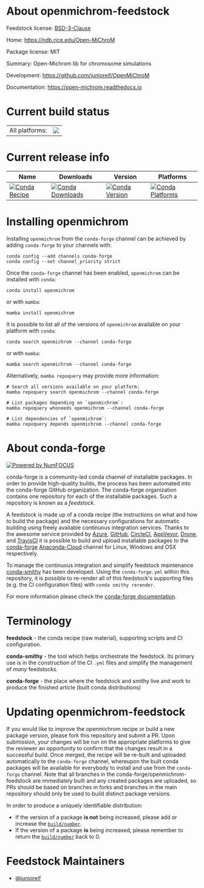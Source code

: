 About openmichrom-feedstock
===========================

Feedstock license: [BSD-3-Clause](https://github.com/conda-forge/openmichrom-feedstock/blob/main/LICENSE.txt)

Home: https://ndb.rice.edu/Open-MiChroM

Package license: MIT

Summary: Open-Michrom lib for chromosome simulations

Development: https://github.com/junioreif/OpenMiChroM

Documentation: https://open-michrom.readthedocs.io

Current build status
====================


<table><tr><td>All platforms:</td>
    <td>
      <a href="https://dev.azure.com/conda-forge/feedstock-builds/_build/latest?definitionId=13049&branchName=main">
        <img src="https://dev.azure.com/conda-forge/feedstock-builds/_apis/build/status/openmichrom-feedstock?branchName=main">
      </a>
    </td>
  </tr>
</table>

Current release info
====================

| Name | Downloads | Version | Platforms |
| --- | --- | --- | --- |
| [![Conda Recipe](https://img.shields.io/badge/recipe-openmichrom-green.svg)](https://anaconda.org/conda-forge/openmichrom) | [![Conda Downloads](https://img.shields.io/conda/dn/conda-forge/openmichrom.svg)](https://anaconda.org/conda-forge/openmichrom) | [![Conda Version](https://img.shields.io/conda/vn/conda-forge/openmichrom.svg)](https://anaconda.org/conda-forge/openmichrom) | [![Conda Platforms](https://img.shields.io/conda/pn/conda-forge/openmichrom.svg)](https://anaconda.org/conda-forge/openmichrom) |

Installing openmichrom
======================

Installing `openmichrom` from the `conda-forge` channel can be achieved by adding `conda-forge` to your channels with:

```
conda config --add channels conda-forge
conda config --set channel_priority strict
```

Once the `conda-forge` channel has been enabled, `openmichrom` can be installed with `conda`:

```
conda install openmichrom
```

or with `mamba`:

```
mamba install openmichrom
```

It is possible to list all of the versions of `openmichrom` available on your platform with `conda`:

```
conda search openmichrom --channel conda-forge
```

or with `mamba`:

```
mamba search openmichrom --channel conda-forge
```

Alternatively, `mamba repoquery` may provide more information:

```
# Search all versions available on your platform:
mamba repoquery search openmichrom --channel conda-forge

# List packages depending on `openmichrom`:
mamba repoquery whoneeds openmichrom --channel conda-forge

# List dependencies of `openmichrom`:
mamba repoquery depends openmichrom --channel conda-forge
```


About conda-forge
=================

[![Powered by
NumFOCUS](https://img.shields.io/badge/powered%20by-NumFOCUS-orange.svg?style=flat&colorA=E1523D&colorB=007D8A)](https://numfocus.org)

conda-forge is a community-led conda channel of installable packages.
In order to provide high-quality builds, the process has been automated into the
conda-forge GitHub organization. The conda-forge organization contains one repository
for each of the installable packages. Such a repository is known as a *feedstock*.

A feedstock is made up of a conda recipe (the instructions on what and how to build
the package) and the necessary configurations for automatic building using freely
available continuous integration services. Thanks to the awesome service provided by
[Azure](https://azure.microsoft.com/en-us/services/devops/), [GitHub](https://github.com/),
[CircleCI](https://circleci.com/), [AppVeyor](https://www.appveyor.com/),
[Drone](https://cloud.drone.io/welcome), and [TravisCI](https://travis-ci.com/)
it is possible to build and upload installable packages to the
[conda-forge](https://anaconda.org/conda-forge) [Anaconda-Cloud](https://anaconda.org/)
channel for Linux, Windows and OSX respectively.

To manage the continuous integration and simplify feedstock maintenance
[conda-smithy](https://github.com/conda-forge/conda-smithy) has been developed.
Using the ``conda-forge.yml`` within this repository, it is possible to re-render all of
this feedstock's supporting files (e.g. the CI configuration files) with ``conda smithy rerender``.

For more information please check the [conda-forge documentation](https://conda-forge.org/docs/).

Terminology
===========

**feedstock** - the conda recipe (raw material), supporting scripts and CI configuration.

**conda-smithy** - the tool which helps orchestrate the feedstock.
                   Its primary use is in the construction of the CI ``.yml`` files
                   and simplify the management of *many* feedstocks.

**conda-forge** - the place where the feedstock and smithy live and work to
                  produce the finished article (built conda distributions)


Updating openmichrom-feedstock
==============================

If you would like to improve the openmichrom recipe or build a new
package version, please fork this repository and submit a PR. Upon submission,
your changes will be run on the appropriate platforms to give the reviewer an
opportunity to confirm that the changes result in a successful build. Once
merged, the recipe will be re-built and uploaded automatically to the
`conda-forge` channel, whereupon the built conda packages will be available for
everybody to install and use from the `conda-forge` channel.
Note that all branches in the conda-forge/openmichrom-feedstock are
immediately built and any created packages are uploaded, so PRs should be based
on branches in forks and branches in the main repository should only be used to
build distinct package versions.

In order to produce a uniquely identifiable distribution:
 * If the version of a package **is not** being increased, please add or increase
   the [``build/number``](https://docs.conda.io/projects/conda-build/en/latest/resources/define-metadata.html#build-number-and-string).
 * If the version of a package **is** being increased, please remember to return
   the [``build/number``](https://docs.conda.io/projects/conda-build/en/latest/resources/define-metadata.html#build-number-and-string)
   back to 0.

Feedstock Maintainers
=====================

* [@junioreif](https://github.com/junioreif/)

